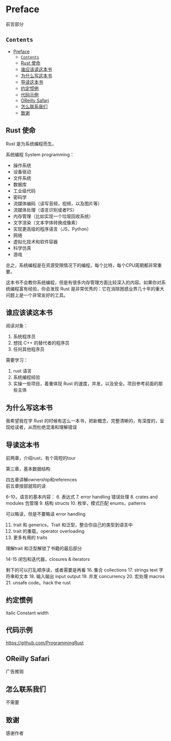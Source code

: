 # Preface
前言部分
## `Contents`
- [Preface](#preface)
  - [`Contents`](#contents)
  - [Rust 使命](#rust-%e4%bd%bf%e5%91%bd)
  - [谁应该读这本书](#%e8%b0%81%e5%ba%94%e8%af%a5%e8%af%bb%e8%bf%99%e6%9c%ac%e4%b9%a6)
  - [为什么写这本书](#%e4%b8%ba%e4%bb%80%e4%b9%88%e5%86%99%e8%bf%99%e6%9c%ac%e4%b9%a6)
  - [导读这本书](#%e5%af%bc%e8%af%bb%e8%bf%99%e6%9c%ac%e4%b9%a6)
  - [约定惯例](#%e7%ba%a6%e5%ae%9a%e6%83%af%e4%be%8b)
  - [代码示例](#%e4%bb%a3%e7%a0%81%e7%a4%ba%e4%be%8b)
  - [OReilly Safari](#oreilly-safari)
  - [怎么联系我们](#%e6%80%8e%e4%b9%88%e8%81%94%e7%b3%bb%e6%88%91%e4%bb%ac)
  - [致谢](#%e8%87%b4%e8%b0%a2)


## Rust 使命
Rust 是为系统编程而生。

系统编程 System programming：
* 操作系统
* 设备驱动
* 文件系统
* 数据库
* 工业级代码
* 密码学
* 流媒体编码（读写音频，视频，以及图片等）
* 流媒体处理（语言识别或者PS）
* 内存管理（比如实现一个垃圾回收系统）
* 文字渲染（文本字体转换成像素）
* 实现更高级的程序语言（JS，Python）
* 网络
* 虚拟化技术和软件容器
* 科学仿真
* 游戏

总之，系统编程是在资源受限情况下的编程，每个比特，每个CPU周期都非常重要。

这本书不会教你系统编程，但是有很多内存管理方面比较深入的内容。如果你对系统编程富有经验，你会发现 Rust 是非常优秀的：它在消除困惑业界几十年的重大问题上是一个非常友好的工具。

## 谁应该读这本书
阅读对象：
1. 系统程序员
2. 想找 C++ 的替代者的程序员
3. 任何其他程序员

需要学习：
1. rust 语言
2. 系统编程经验
3. 实操一些项目，着重体现 Rust 的速度，并发，以及安全。项目参考前面的那些主体

## 为什么写这本书
我希望我在学 Rust 的时候有这么一本书，把新概念，完整清晰的，有深度的，呈现给读者，从而杜绝混淆和理解错误

## 导读这本书
前两章，介绍rust，有个简短的tour

第三章，基本数据结构

四五章讲解ownership和references  
前五章按部就班的读

6-10，语言的基本内容：
6. 表达式
7. error handling 错误处理
8. crates and modules 包管理
9. 结构 structs
10. 枚举，模式匹配 enums，patterns

可以略读，但是不要略读 error handling

11. trait 和 generics，Trait 和泛型，整合你自己的类型到语言中
12. trait 的重载，operator overloading
13. 更多有用的 traits

理解trait 和泛型解锁了书籍的最后部分

14-15 闭包和迭代器，closures & iterators

剩下的可以打乱顺序读，或者需要是再看
16. 集合 collections
17. strings text 字符串和文本
18. 输入输出 input output
19. 并发 concurrency
20. 宏处理 macros
21. unsafe code。hack the rust

## 约定惯例
italic
Constant width

## 代码示例
https://github.com/ProgrammingRust


## OReilly Safari
广告推销

## 怎么联系我们
不需要

## 致谢
感谢作者